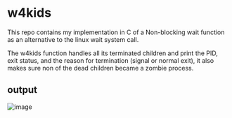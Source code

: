 # w4kids
This repo contains my implementation in C of a Non-blocking wait function as an alternative to the linux wait system call.

The w4kids function handles all its terminated children and print the PID, exit status, and the reason for termination (signal or normal exit), it also makes sure non of the dead children became a zombie process.

## output

![image](https://github.com/user-attachments/assets/063152f1-c3d0-4b1e-8f78-e541fbaef47e)
